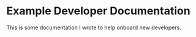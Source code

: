 # Example Developer Documentation

This is some documentation I wrote to help onboard new developers.